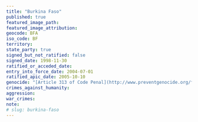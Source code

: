 ```yaml
---
title: "Burkina Faso"
published: true
featured_image_path:
featured_image_attribution:
geocode: BFA
iso_code: BF
territory:
state_party: true
signed_but_not_ratified: false
signed_date: 1998-11-30
ratified_or_acceded_date:
entry_into_force_date: 2004-07-01
ratified_apic_date: 2005-10-10
genocide: "[Article 313 of Code Penal](http://www.preventgenocide.org/fr/droit/codes/burkinafaso.htm)"
crimes_against_humanity:
aggression:
war_crimes:
note:
# slug: burkina-faso
---
```

